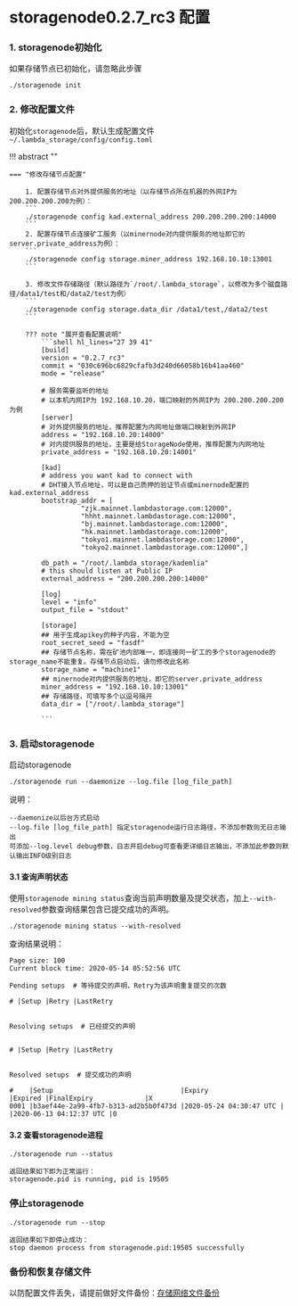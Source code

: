 # storagenode0.2.7_rc3 配置 

### 1. storagenode初始化

如果存储节点已初始化，请忽略此步骤

```
./storagenode init
```

### 2. 修改配置文件
初始化`storagenode`后，默认生成配置文件`~/.lambda_storage/config/config.toml`

!!! abstract ""
    
    === "修改存储节点配置"  
    
        1. 配置存储节点对外提供服务的地址（以存储节点所在机器的外网IP为 200.200.200.200为例）：
        ```
        ./storagenode config kad.external_address 200.200.200.200:14000
        ```
        2. 配置存储节点连接矿工服务（以minernode对内提供服务的地址即它的server.private_address为例）：
        ```
        ./storagenode config storage.miner_address 192.168.10.10:13001
        ```
        
        3. 修改文件存储路径（默认路径为`/root/.lambda_storage`，以修改为多个磁盘路径/data1/test和/data2/test为例）
        ```
        ./storagenode config storage.data_dir /data1/test,/data2/test
        ```
        
        ??? note "展开查看配置说明"
            ```shell hl_lines="27 39 41"
            [build]
            version = "0.2.7_rc3"
            commit = "030c696bc6829cfafb3d240d66058b16b41aa460"
            mode = "release"
            
            # 服务需要监听的地址
            # 以本机内网IP为 192.168.10.20，端口映射的外网IP为 200.200.200.200 为例
            [server]
            # 对外提供服务的地址，推荐配置为内网地址做端口映射到外网IP
            address = "192.168.10.20:14000"
            # 对内提供服务的地址，主要是给StorageNode使用，推荐配置为内网地址
            private_address = "192.168.10.20:14001"
            
            [kad]
            # address you want kad to connect with
            # DHT接入节点地址，可以是自己质押的验证节点或minernode配置的kad.external_address
            bootstrap_addr = [
                      "zjk.mainnet.lambdastorage.com:12000",
                      "hhht.mainnet.lambdastorage.com:12000",
                      "bj.mainnet.lambdastorage.com:12000",
                      "hk.mainnet.lambdastorage.com:12000",
                      "tokyo1.mainnet.lambdastorage.com:12000",
                      "tokyo2.mainnet.lambdastorage.com:12000",]
    
            db_path = "/root/.lambda_storage/kademlia"
            # this should listen at Public IP
            external_address = "200.200.200.200:14000"
            
            [log]
            level = "info"
            output_file = "stdout"
            
            [storage]
            ## 用于生成apikey的种子内容，不能为空
            root_secret_seed = "fasdf"
            ## 存储节点名称，需在矿池内部唯一，即连接同一矿工的多个storagenode的storage_name不能重复。存储节点启动后，请勿修改此名称
            storage_name = "machine1"
            ## minernode对内提供服务的地址，即它的server.private_address
            miner_address = "192.168.10.10:13001"
            ## 存储路径，可填写多个以逗号隔开
            data_dir = ["/root/.lambda_storage"]
            
            ```

### 3. 启动storagenode

启动storagenode
```
./storagenode run --daemonize --log.file [log_file_path]
```
说明：  
```
--daemonize以后台方式启动   
--log.file [log_file_path] 指定storagenode运行日志路径，不添加参数则无日志输出  
可添加--log.level debug参数，日志开启debug可查看更详细日志输出，不添加此参数则默认输出INFO级别日志 
```


#### 3.1 查询声明状态
使用`storagenode mining status`查询当前声明数量及提交状态，加上`--with-resolved`参数查询结果包含已提交成功的声明。
``` 
./storagenode mining status --with-resolved
```
查询结果说明：
```
Page size: 100
Current block time: 2020-05-14 05:52:56 UTC

Pending setups  # 等待提交的声明，Retry为该声明重复提交的次数

# |Setup |Retry |LastRetry


Resolving setups  # 已经提交的声明


# |Setup |Retry |LastRetry


Resolved setups  # 提交成功的声明

#    |Setup                                |Expiry                  |Expired |FinalExpiry             |X
0001 |b3aef44e-2a99-4fb7-b313-ad2b5b0f473d |2020-05-24 04:30:47 UTC |        |2020-06-13 04:12:37 UTC |0
```

#### 3.2 查看storagenode进程
```
./storagenode run --status
```
```
返回结果如下即为正常运行：
storagenode.pid is running, pid is 19505
```


### 停止storagenode

```
./storagenode run --stop
```
```
返回结果如下即停止成功：
stop daemon process from storagenode.pid:19505 successfully
```

### 备份和恢复存储文件
以防配置文件丢失，请提前做好文件备份：[存储网络文件备份](StorageFile-Backup.md)



